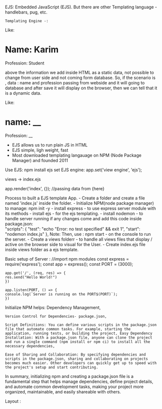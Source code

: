 EJS: Embedded JavaScript (EJS). But there are other Templating language -
handlebars, pug, etc. 

    Templating Engine -: 
Like:   <h1>Name: Karim</h1>
        <p>Profession: Student</p>
above the information we add inside HTML as a static data, not possible to change from user side and not coming form database. So, if the scenario is , data : name and profession passing from webside and it will going to database and after save it will display on the browser, then we can tell that it is a dynamic data. 

Like:   <h1>name: __ </h1>
        <p>Profession: __</p>

- EJS allows us to run plain JS in HTML
- EJS simple, ligh weight, fast
- Most downloaded templating langauage on NPM (Node Package Manager) and founded 2011

Use EJS: npm install ejs 
set EJS engine: app.set('view engine', 'ejs');

views -> index.ejs 

app.render('index', {});        //passing data from {here}

Process to built a EJS template App. 
    - Create a folder and create a file named 'index.js' inside the folder.
    - Initialize NPM(node package manager) to manage: npm init -y
    - install express  - to use express server module with its methods
    - install ejs      - for the ejs templating.
    - install nodemon  - to handle server running if any changes come and add this code inside package.json:  
                "scripts": {
                "test": "echo \"Error: no test specified\" && exit 1",
                "start": "nodemon index.js"
                },
Note: Then, use : npm start  - on the console to run the server. 
        - Create a views folderr - to handle all views files that display / active on the browser side to visual for the User.
        - Create index.ejs  file inside views folder as a ejs template.

Basic setup of Server : 
    //import npm modules
            const express = require('express');
            const app = express();
            const PORT = (3000);

    app.get('/', (req, res) => {
    res.send("Hello World!")
    })

    app.listen(PORT, () => {
    console.log(`Server is running on the PORT$(PORT)`);
    })
    

Initialize NPM helps: 
    Dependency Management,
    
    Version Control for Dependencies- package.json,

    Script Definitions: You can define various scripts in the package.json file that automate common tasks. For example, starting the application, running tests, or building the project, Easy Dependency Installation: With a package.json file, anyone can clone the project and run a single command (npm install or npm ci) to install all the necessary dependencies, 

    Ease of Sharing and Collaboration: By specifying dependencies and scripts in the package.json, sharing and collaborating on projects becomes much easier. Other developers can quickly get up to speed with the project's setup and start contributing.

In summary, initializing npm and creating a package.json file is a fundamental step that helps manage dependencies, define project details, and automate common development tasks, making your project more organized, maintainable, and easily shareable with others.

Layout :
